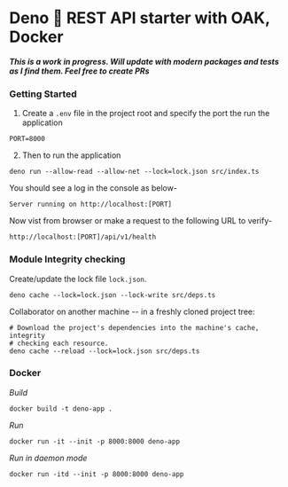 # Deno 🦕 REST API starter with OAK, Docker

***This is a work in progress. Will update with modern packages and tests as I find them. Feel free to create PRs***

### Getting Started
1. Create a `.env` file in the project root and specify the port the run the application
```
PORT=8000
```
2. Then to run the application
```
deno run --allow-read --allow-net --lock=lock.json src/index.ts
```

You should see a log in the console as below- 
```
Server running on http://localhost:[PORT]
```

Now vist from browser or make a request to the following URL to verify-
```
http://localhost:[PORT]/api/v1/health
```

### Module Integrity checking
Create/update the lock file `lock.json`.

```
deno cache --lock=lock.json --lock-write src/deps.ts
```

Collaborator on another machine -- in a freshly cloned project tree:
```
# Download the project's dependencies into the machine's cache, integrity
# checking each resource.
deno cache --reload --lock=lock.json src/deps.ts
```

### Docker
*Build*
```
docker build -t deno-app .
```

*Run* 
```
docker run -it --init -p 8000:8000 deno-app
```

*Run in daemon mode*
```
docker run -itd --init -p 8000:8000 deno-app
```
